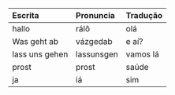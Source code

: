 | Escrita        | Pronuncia  | Tradução |
|:---------------|:-----------|:---------|
| hallo          | rálô       | olá      |   
| Was geht ab    | vázgedab   | e aí?    |
| lass uns gehen | lassunsgen | vamos lá |  
| prost          | prost      | saúde    |
| ja             | iá         | sim      | 

